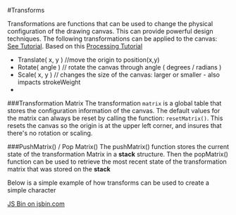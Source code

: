 #Transforms

Transformations are functions that can be used to change the physical configuration of the drawing canvas.  This can provide powerful design techniques.  The following transformations can be applied to the canvas: [See Tutorial](https://www.khanacademy.org/computing/computer-programming/programming-games-visualizations/programming-transformations/a/translation).  Based on this [Processing Tutorial](https://www.processing.org/tutorials/transform2d/)

  -    Translate( x, y )   //move the origin to position(x,y)
  -    Rotate( angle ) // rotate the canvas through angle ( degrees / radians )
  -    Scale( x, y ) //  changes the size of the canvas: larger or smaller - also impacts strokeWeight
  -    

###Transformation Matrix
The transformation ``matrix`` is a global table that stores the configuration information of the canvas.  The default values for the matrix can always be reset by calling the function: ``resetMatrix()``.  This resets the canvas so the origin is at the upper left corner, and insures that there's no rotation or scaling.

###PushMatrix() / Pop Matrix()
The pushMatrix() function stores the current state of the transformation Matrix in a **stack** structure.  Then the popMatrix() function can be used to retrieve the most recent state of the transformation matrix that was stored on the **stack**

Below is a simple example of how transforms can be used to create a simple character

<a class="jsbin-embed" href="http://jsbin.com/zihatar/edit?js,output">JS Bin on jsbin.com</a><script src="http://static.jsbin.com/js/embed.min.js?3.34.3"></script>